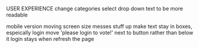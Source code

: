 USER EXPERIENCE
change categories select drop down text to be more readable

mobile version
moving screen size messes stuff up
make text stay in boxes, espeically login 
move 'please login to vote!' next to button rather than below it
login stays when refresh the page


